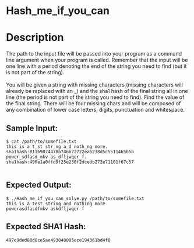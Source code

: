 # Hash_me_if_you_can

# Description

<p>The path to the input file will be passed into your program as a command line argument when your program is called. Remember that the input will be one line with a period denoting the end of the string you need to find (but it is not part of the string).<br/><br/>
You will be given a string with missing characters (missing characters will already be replaced with an _) and the sha1 hash of the final string all in one line (the period is not part of the string you need to find).
Find the value of the final string. There will be four missing chars and will be composed of any combination of lower case letters, digits, punctuation and whitespace.
</p>

## Sample Input:

```
$ cat /path/to/somefile.txt
this is a t_st str_ng a_d noth_ng more. sha1hash:01169074478b746b72722ea6238d5c5511465b5b
power_sdfasd_mkv as_dfljwqer_f. sha1hash:490e1a0ffd9f25e230f2dcedb272e71101f67c57


```
## Expected Output:

```
$ ./Hash_me_if_you_can_solve.py /path/to/somefile.txt
this is a test string and nothing more
powerasdfasdfmkv askdfljwqer f

```
## Expected SHA1 Hash:

```
497e9ded80d8ce5ae493040085ece194361bd4f0
```
